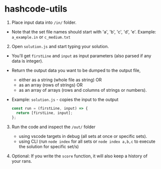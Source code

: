# hashcode-utils

1. Place input data into `/in/` folder.

- Note that the set file names should start with 'a', 'b', 'c', 'd', 'e'. Example: `a_example.in` or `c_medium.txt`

2. Open `solution.js` and start typing your solution.

- You'll get `firstLine` and `input` as input parameters (also parsed if any data is integer).

- Return the output data you want to be dumped to the output file,
  - either as a string (whole file as string) OR
  - as an array (rows of strings) OR
  - as an array of arrays (rows and columns of strings or numbers).
- Example:
  `solution.js` - copies the input to the output
  ```js
  const run = (firstLine, input) => {
    return [firstLine, input];
  };
  ```

3. Run the code and inspect the `/out/` folder

   - using vscode targets in debug (all sets at once or specific sets).
   - using CLI (run `node index` for all sets or `node index a,b,c` to execute the solution for specific set/s)

4. Optional: If you write the `score` function, it will also keep a history of your rans.

